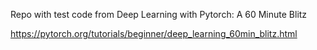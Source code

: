 Repo with test code from Deep Learning with Pytorch: A 60 Minute Blitz

https://pytorch.org/tutorials/beginner/deep_learning_60min_blitz.html